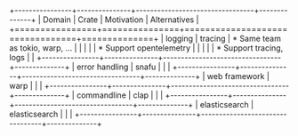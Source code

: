 +----------------+---------------+---------------------------------+--------------+
| Domain         | Crate         | Motivation                      | Alternatives |
+================+===============+=================================+==============+
| logging        | tracing       | * Same team as tokio, warp, ... |              |
|                |               | * Support opentelemetry         |              |
|                |               | * Support tracing, logs         |              |
+----------------+---------------+---------------------------------+--------------+
| error handling | snafu         |                                 |              |
+----------------+---------------+---------------------------------+--------------+
| web framework  | warp          |                                 |              |
+----------------+---------------+---------------------------------+--------------+
| commandline    | clap          |                                 |              |
+----------------+---------------+---------------------------------+--------------+
| elasticsearch  | elasticsearch |                                 |              |
+----------------+---------------+---------------------------------+--------------+
